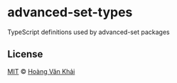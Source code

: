 # advanced-set-types

TypeScript definitions used by advanced-set packages

## License

[MIT](https://git.io/vhaEz) © [Hoàng Văn Khải](https://github.com/KSXGitHub)
